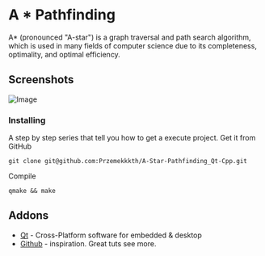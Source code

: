 # A * Pathfinding
A* (pronounced "A-star") is a graph traversal and path search algorithm, which is used in many fields of computer science due to its completeness, optimality, and optimal efficiency.

## Screenshots
![Image](https://user-images.githubusercontent.com/28188300/199688841-395a904d-4663-434a-afa6-07caad4e7608.gif)

### Installing
A step by step series  that tell you how to get a execute project.
Get it from GitHub
```
git clone git@github.com:Przemekkkth/A-Star-Pathfinding_Qt-Cpp.git
```
Compile
```
qmake && make
```

## Addons
* [Qt](https://www.qt.io/) - Cross-Platform software for embedded & desktop
* [Github](https://github.com/OneLoneCoder/Javidx9/blob/master/ConsoleGameEngine/SmallerProjects/OneLoneCoder_PathFinding_AStar.cpp) - inspiration. Great tuts see more.
